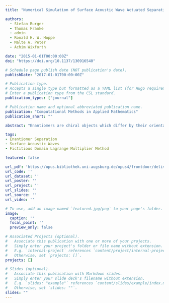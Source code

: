 ```yaml
---
title: "Numerical Simulation of Surface Acoustic Wave Actuated Separation of Rigid Enantiomers by the Fictitious Domain Lagrange Multiplier Method"

authors:
  - Stefan Burger
  - Thomas Franke
  - admin
  - Ronald H. W. Hoppe
  - Malte A. Peter
  - Achim Wixforth

date: "2015-01-01T00:00:00Z"
doi: "https://doi.org/10.1137/130916540"

# Schedule page publish date (NOT publication's date).
publishDate: "2017-01-01T00:00:00Z"

# Publication type.
# Accepts a single type but formatted as a YAML list (for Hugo requirements).
# Enter a publication type from the CSL standard.
publication_types: ["journal"]

# Publication name and optional abbreviated publication name.
publication: "Computational Methods in Applied Mathematics"
publication_short: ""

abstract: "Enantiomers are chiral objects which differ by their orientation and are thus referred to as left-handed and right-handed enantiomers. In applications they mostly occur as so-called racemic compounds consisting of approximately the same amount of left- and right-handed species which may have completely different properties. Hence, the separation of left- from right-handed enantiomers is an important issue. Conventional technologies are based on gas or high pressure liquid chromatography, capillary electrophoresis, or nuclear magnetic resonance, but typically they are slow and require costly chiral media. A new idea for separation of chiral objects is based on introducing them in certain vorticity patterns, which has been shown to work in theory for an extremely simplified setting by Kostur et al. [Phys. Rev. Lett. 96 (2006), 014502-1–014502-4]. In this paper, we investigate whether these ideas can be successfully adapted to a more realistic setup which can be implemented experimentally. For this purpose, we simulate transport of rigid chiral particles in a fluidic environment by an application of the fictitious domain Lagrange multiplier method due to Glowinski et al. [J. Comput. Phys. 169 (2001), 363–427] which has been designed to study the motion of rigid particles in carrier fluids. Numerical results are presented which illustrate the feasibility of enantiomer separation in flow fields consisting of pairwise counter-rotating vortices. Moreover, a first experimental setup based on surface acoustic wave generated vorticity patterns on the surface of a carrier fluid is devised which reflects the idealized numerical model and gives promising results with respect to properties of particle propagation. These findings may lead to a new technology for enantiomer separation which is both fast and cost-effective."

tags:
- Enantiomer Separation
- Surface Acoustic Waves
- Fictitious Domain Lagrange Multiplier Method

featured: false

url_pdf: 'https://opus.bibliothek.uni-augsburg.de/opus4/frontdoor/deliver/index/docId/42507/file/42507.pdf'
url_code: ''
url_dataset: ''
url_poster: ''
url_project: ''
url_slides: ''
url_source: ''
url_video: ''

# To use, add an image named `featured.jpg/png` to your page's folder.
image:
  caption: ''
  focal_point: ''
  preview_only: false

# Associated Projects (optional).
#   Associate this publication with one or more of your projects.
#   Simply enter your project's folder or file name without extension.
#   E.g. `internal-project` references `content/project/internal-project/index.md`.
#   Otherwise, set `projects: []`.
projects: []

# Slides (optional).
#   Associate this publication with Markdown slides.
#   Simply enter your slide deck's filename without extension.
#   E.g. `slides: "example"` references `content/slides/example/index.md`.
#   Otherwise, set `slides: ""`.
slides: ""
---
```


